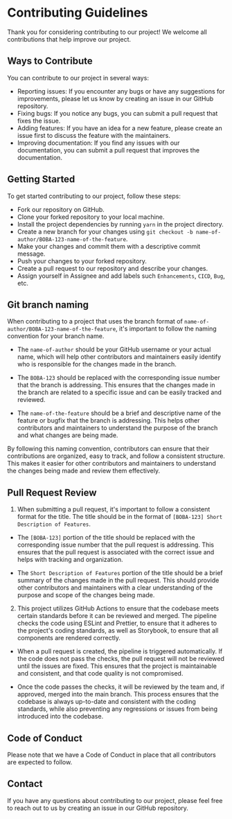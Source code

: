 # Contributing Guidelines

Thank you for considering contributing to our project! We welcome all contributions that help improve our project.

## Ways to Contribute

You can contribute to our project in several ways:

- Reporting issues: If you encounter any bugs or have any suggestions for improvements, please let us know by creating an issue in our GitHub repository.
- Fixing bugs: If you notice any bugs, you can submit a pull request that fixes the issue.
- Adding features: If you have an idea for a new feature, please create an issue first to discuss the feature with the maintainers.
- Improving documentation: If you find any issues with our documentation, you can submit a pull request that improves the documentation.

## Getting Started

To get started contributing to our project, follow these steps:

- Fork our repository on GitHub.
- Clone your forked repository to your local machine.
- Install the project dependencies by running `yarn` in the project directory.
- Create a new branch for your changes using `git checkout -b name-of-author/BOBA-123-name-of-the-feature`.
- Make your changes and commit them with a descriptive commit message.
- Push your changes to your forked repository.
- Create a pull request to our repository and describe your changes.
- Assign yourself in Assignee and add labels such `Enhancements`, `CICD`, `Bug`, etc.

## Git branch naming

When contributing to a project that uses the branch format of `name-of-author/BOBA-123-name-of-the-feature`, it's important to follow the naming convention for your branch name.

- The `name-of-author` should be your GitHub username or your actual name, which will help other contributors and maintainers easily identify who is responsible for the changes made in the branch.

- The `BOBA-123` should be replaced with the corresponding issue number that the branch is addressing. This ensures that the changes made in the branch are related to a specific issue and can be easily tracked and reviewed.

- The `name-of-the-feature` should be a brief and descriptive name of the feature or bugfix that the branch is addressing. This helps other contributors and maintainers to understand the purpose of the branch and what changes are being made.

By following this naming convention, contributors can ensure that their contributions are organized, easy to track, and follow a consistent structure. This makes it easier for other contributors and maintainers to understand the changes being made and review them effectively.

## Pull Request Review

1. When submitting a pull request, it's important to follow a consistent format for the title. The title should be in the format of `[BOBA-123] Short Description of Features`.

- The `[BOBA-123]` portion of the title should be replaced with the corresponding issue number that the pull request is addressing. This ensures that the pull request is associated with the correct issue and helps with tracking and organization.

- The `Short Description of Features` portion of the title should be a brief summary of the changes made in the pull request. This should provide other contributors and maintainers with a clear understanding of the purpose and scope of the changes being made.

2. This project utilizes GitHub Actions to ensure that the codebase meets certain standards before it can be reviewed and merged. The pipeline checks the code using ESLint and Prettier, to ensure that it adheres to the project's coding standards, as well as Storybook, to ensure that all components are rendered correctly.

- When a pull request is created, the pipeline is triggered automatically. If the code does not pass the checks, the pull request will not be reviewed until the issues are fixed. This ensures that the project is maintainable and consistent, and that code quality is not compromised.

- Once the code passes the checks, it will be reviewed by the team and, if approved, merged into the main branch. This process ensures that the codebase is always up-to-date and consistent with the coding standards, while also preventing any regressions or issues from being introduced into the codebase.

## Code of Conduct

Please note that we have a Code of Conduct in place that all contributors are expected to follow.

## Contact

If you have any questions about contributing to our project, please feel free to reach out to us by creating an issue in our GitHub repository.
